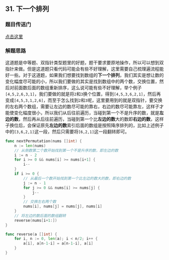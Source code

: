 ## 31. 下一个排列

### 题目传送门

[点击这里](https://leetcode-cn.com/problems/next-permutation/)

### 解题思路

这道题是中等题、双指针类型题里的好题，题干要求要原地操作，所以可以想到双指针来做。但是这道题只看代码可能会有些不好理解，这里需要自己梳理遍流程能好一些。对于这道题，如果我们想要找到数组的**下一个排列**，我们其实是想让数的变化幅度尽可能的小，所以我们要做的其实是找到数组中的两个数，交换位置，然后对前面数后面的数组重新排序，这么说可能有些不好理解，举个例子`[4,5,2,6,3,1]`，我们要做的就是将`2`和`3`换个位置，得到`[4,5,3,6,2,1]`，然后再变成`[4,5,3,1,2,6]`，而至于怎么找到`2`和`3`呢，这里要用到的就是双指针，要交换的左右两个数组，需要让左边的数尽可能的靠右，右边的数尽可能靠左，这样子才能使变化幅度很小，所以我们从后往前遍历，当碰到第一个不是升序的数，就是**左边的数**，然后再从后往前遍历，当碰到第一个比**左边的数**大的数即**右边的数**，这样子换位后，会保证原先**左边的数**索引后面的数组是按照降序排列的，比如上述例子中的`[3,6,2,1]`这一段，然后只需要将`[6,2,1]`这一段翻转即可。

```go
func nextPermutation(nums []int) {
    n := len(nums)
	// 从倒数第二个数开始找到第一个不是升序的数，即左边的数
    i := n - 2
    for i >= 0 && nums[i] >= nums[i+1] {
        i--
    }
    if i >= 0 {
		// 从最后一个数开始找到第一个比左边的数大的数，即右边的数
        j := n - 1
        for j >= 0 && nums[i] >= nums[j] {
            j--
        }
		// 交换左右两个数
        nums[i], nums[j] = nums[j], nums[i]
    }
	// 将左边的数后面的数组翻转
    reverse(nums[i+1:])
}

func reverse(a []int) {
    for i, n := 0, len(a); i < n/2; i++ {
        a[i], a[n-1-i] = a[n-1-i], a[i]
    }
}
```